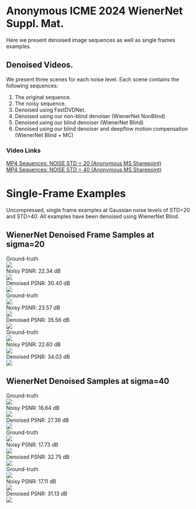 # Anonymous ICME 2024 WienerNet Suppl. Mat.
Here we present denoised image sequences as well as single frames examples.

## Denoised Videos.
We present three scenes for each noise level. Each scene contains the following sequences:
1. The original sequence.
2. The noisy sequence.
3. Denoised using FastDVDNet.
4. Denoised using our non-blind denoiser (WienerNet NonBlind)
5. Denoised using our blind denoiser (WienerNet Blind)
6. Denoised using our blind denoiser and deepflow motion compensation (WienerNet Blind + MC) 

### Video Links
[MP4 Sequences: NOISE STD = 20 (Anonymous MS Sharepoint)](https://onedrive.live.com/?id=BD1CE23305F38E12%211041&cid=BD1CE23305F38E12)\
[MP4 Sequences: NOISE STD = 40 (Anonymous MS Sharepoint)](https://1drv.ms/f/s!AhKO8wUz4hy9iBUXaBORpTL4K_FI?e=jGXHfm)

# Single-Frame Examples
Uncompressed, single frame examples at Gaussian noise levels of STD=20 and STD=40. All examples have been denoised using WienerNet Blind.
## WienerNet Denoised Frame Samples at sigma=20
Ground-truth\
![](samples_sig20/GT_00000010.png)\
Noisy PSNR: 22.34 dB\
![](samples_sig20/NOISY_00000010.png)\
Denoised PSNR: 30.40 dB\
![](samples_sig20/00000010_denoise.png)\
Ground-truth\
![](samples_sig20/GT_00000010ham.png)\
Noisy PSNR: 23.57 dB\
![](samples_sig20/NOISY_00000010ham.png)\
Denoised PSNR: 35.56 dB\
![](samples_sig20/00000010_denoiseham.png)\
Ground-truth\
![](samples_sig20/GT_00000010mar.png)\
Noisy PSNR: 22.60 dB\
![](samples_sig20/NOISY_00000010mar.png)\
Denoised PSNR: 34.03 dB\
![](samples_sig20/00000010_denoisemar.png)


## WienerNet Denoised Samples at sigma=40
Ground-truth\
![](samples_sig40/GT_00000010.png)\
Noisy PSNR: 16.64 dB\
![](samples_sig40/NOISY_00000010.png)\
Denoised PSNR: 27.39 dB\
![](samples_sig40/00000010_denoise.png)\
Ground-truth\
![](samples_sig40/GT_00000010ham.png)\
Noisy PSNR: 17.73 dB\
![](samples_sig40/NOISY_00000010ham.png)\
Denoised PSNR: 32.75 dB\
![](samples_sig40/00000010_denoiseham.png)\
Ground-truth\
![](samples_sig40/GT_00000010mar.png)\
Noisy PSNR: 17.11 dB\
![](samples_sig40/NOISY_00000010mar.png)\
Denoised PSNR: 31.13 dB\
![](samples_sig40/00000010_denoisemar.png)

